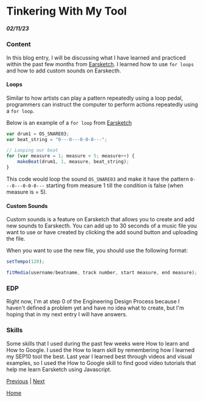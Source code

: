 # Tinkering With My Tool
##### 02/11/23

### Content

In this blog entry, I will be discussing what I have learned and practiced within the past few months from [Earsketch](https://earsketch.gatech.edu/landing/#/learn). I learned how to use `for loops` and how to add custom sounds on Earskecth.

#### Loops

Similar to how artists can play a pattern repeatedly using a loop pedal, programmers can instruct the computer to perform actions repeatedly using a `for loop`.


Below is an example of a `for loop` from [Earsketch](https://earsketch.gatech.edu/earsketch2/?curriculum=8-0-0&language=javascript)

``` js
var drum1 = OS_SNARE03;
var beat_string = "0---0---0-0-0---";

// Looping our beat
for (var measure = 1; measure < 5; measure++) {
    makeBeat(drum1, 1, measure, beat_string);
}
```

This code would loop the sound `OS_SNARE03` and make it have the pattern `0---0---0-0-0---` starting from measure 1 till the condition is false (when measure is = 5).


#### Custom Sounds

Custom sounds is a feature on Earsketch that allows you to create and add new sounds to Earskecth. You can add up to 30 seconds of a music file you want to use or have created by clicking the add sound button and uploading the file.

When you want to use the new file, you should use the following format:

``` js
setTempo(120);

fitMedia(username/beatname, track number, start measure, end measure);
```


### EDP

Right now, I'm at step 0 of the Engineering Design Process because I haven't defined a problem yet and have no idea what to create, but I'm hoping that in my next entry I will have answers.

### Skills

Some skills that I used during the past few weeks were How to learn and How to Google. I used the How to learn skill by remembering how I learned my SEP10 tool the best. Last year I learned best through videos and visual examples, so I used the How to Google skill to find good video tutorials that help me learn Earsketch using Javascript.

[Previous](entry02.md) | [Next](entry04.md)

[Home](../README.md)